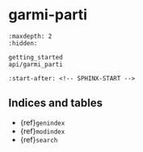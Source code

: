 # garmi-parti

```{toctree}
:maxdepth: 2
:hidden:

getting_started
api/garmi_parti
```

```{include} ../README.md
:start-after: <!-- SPHINX-START -->
```

## Indices and tables

- {ref}`genindex`
- {ref}`modindex`
- {ref}`search`
